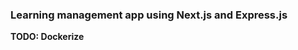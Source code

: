 <h3>Learning management app using <strong> Next.js </stroong>and <strong>Express.js</strong></h3>

<p>TODO:
Dockerize
</p>
